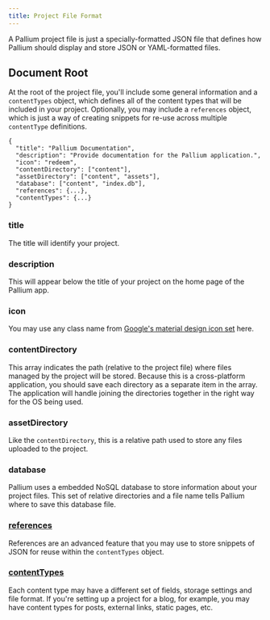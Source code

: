 ```yaml
---
title: Project File Format
---
```

A Pallium project file is just a specially-formatted JSON file that defines how Pallium should display and store JSON or YAML-formatted files.


## Document Root
At the root of the project file, you'll include some general information and a `contentTypes` object, which defines all of the content types that will be included in your project. Optionally, you may include a `references` object, which is just a way of creating snippets for re-use across multiple `contentType` definitions.

```
{
  "title": "Pallium Documentation",
  "description": "Provide documentation for the Pallium application.",
  "icon": "redeem",
  "contentDirectory": ["content"],
  "assetDirectory": ["content", "assets"],
  "database": ["content", "index.db"],
  "references": {...},
  "contentTypes": {...}
}
```
### title
The title will identify your project.

### description
This will appear below the title of your project on the home page of the Pallium app.


### icon
You may use any class name from [Google's material design icon set](https://design.google.com/icons/) here.

### contentDirectory
This array indicates the path (relative to the project file) where files managed by the project will be stored. Because this is a cross-platform application, you should save each directory as a separate item in the array. The application will handle joining the directories together in the right way for the OS being used.

### assetDirectory
Like the `contentDirectory`, this is a relative path used to store any files uploaded to the project.

### database
Pallium uses a embedded NoSQL database to store information about your project files. This set of relative directories and a file name tells Pallium where to save this database file.

### [references](./references)
References are an advanced feature that you may use to store snippets of JSON for reuse within the `contentTypes` object.

### [contentTypes](./content-types)
Each content type may have a different set of fields, storage settings and file format. If you're setting up a project for a blog, for example, you may have content types for posts, external links, static pages, etc.